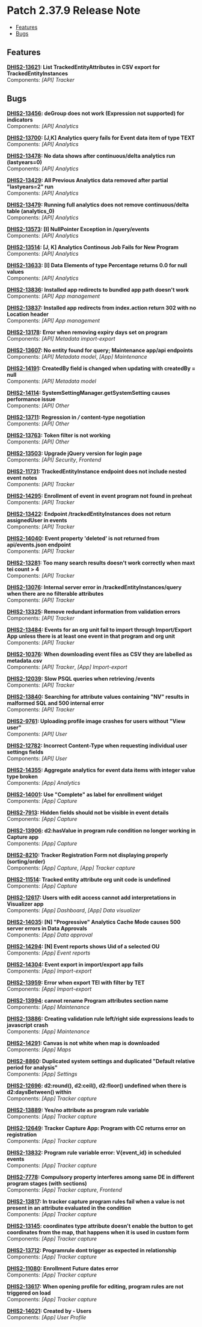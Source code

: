 # Patch 2.37.9 Release Note

- [Features](#features)
- [Bugs](#bugs)

## Features

**[DHIS2-13621](https://dhis2.atlassian.net/browse/DHIS2-13621): List TrackedEntityAttributes in CSV export for TrackedEntityInstances**  
Components: _[API] Tracker_

## Bugs

**[DHIS2-13456](https://dhis2.atlassian.net/browse/DHIS2-13456): deGroup does not work (Expression not supported) for indicators**  
Components: _[API] Analytics_

**[DHIS2-13700](https://dhis2.atlassian.net/browse/DHIS2-13700): [J,K] Analytics query fails for Event data item of type TEXT**  
Components: _[API] Analytics_

**[DHIS2-13478](https://dhis2.atlassian.net/browse/DHIS2-13478): No data shows after continuous/delta analytics run (lastyears=0)**  
Components: _[API] Analytics_

**[DHIS2-13429](https://dhis2.atlassian.net/browse/DHIS2-13429): All Previous Analytics data removed after partial "lastyears=2" run**  
Components: _[API] Analytics_

**[DHIS2-13479](https://dhis2.atlassian.net/browse/DHIS2-13479): Running full analytics does not remove continuous/delta table (analytics_0)**  
Components: _[API] Analytics_

**[DHIS2-13573](https://dhis2.atlassian.net/browse/DHIS2-13573): [I] NullPointer Exception in /query/events**  
Components: _[API] Analytics_

**[DHIS2-13514](https://dhis2.atlassian.net/browse/DHIS2-13514): [J, K] Analytics Continous Job Fails for New Program**  
Components: _[API] Analytics_

**[DHIS2-13633](https://dhis2.atlassian.net/browse/DHIS2-13633): [I] Data Elements of type Percentage returns 0.0 for null values**  
Components: _[API] Analytics_

**[DHIS2-13836](https://dhis2.atlassian.net/browse/DHIS2-13836): Installed app redirects to bundled app path doesn't work**  
Components: _[API] App management_

**[DHIS2-13837](https://dhis2.atlassian.net/browse/DHIS2-13837): Installed app redirects from index.action return 302 with no Location header**  
Components: _[API] App management_

**[DHIS2-13178](https://dhis2.atlassian.net/browse/DHIS2-13178): Error when removing expiry days set on program**  
Components: _[API] Metadata import-export_

**[DHIS2-13607](https://dhis2.atlassian.net/browse/DHIS2-13607): No entity found for query; Maintenance app/api endpoints**  
Components: _[API] Metadata model_, _[App] Maintenance_

**[DHIS2-14191](https://dhis2.atlassian.net/browse/DHIS2-14191): CreatedBy field is changed when updating with createdBy = null**  
Components: _[API] Metadata model_

**[DHIS2-14114](https://dhis2.atlassian.net/browse/DHIS2-14114): SystemSettingManager.getSystemSetting causes performance issue**  
Components: _[API] Other_

**[DHIS2-13711](https://dhis2.atlassian.net/browse/DHIS2-13711): Regression in */* content-type negotiation**  
Components: _[API] Other_

**[DHIS2-13763](https://dhis2.atlassian.net/browse/DHIS2-13763): Token filter is not working**  
Components: _[API] Other_

**[DHIS2-13503](https://dhis2.atlassian.net/browse/DHIS2-13503): Upgrade jQuery version for login page**  
Components: _[API] Security_, _Frontend_

**[DHIS2-11731](https://dhis2.atlassian.net/browse/DHIS2-11731): TrackedEntityInstance endpoint does not include nested event notes**  
Components: _[API] Tracker_

**[DHIS2-14295](https://dhis2.atlassian.net/browse/DHIS2-14295): Enrollment of event in event program not found in preheat**  
Components: _[API] Tracker_

**[DHIS2-13422](https://dhis2.atlassian.net/browse/DHIS2-13422): Endpoint /trackedEntityInstances does not return assignedUser in events**  
Components: _[API] Tracker_

**[DHIS2-14040](https://dhis2.atlassian.net/browse/DHIS2-14040): Event property 'deleted' is not returned from api/events.json endpoint**  
Components: _[API] Tracker_

**[DHIS2-13281](https://dhis2.atlassian.net/browse/DHIS2-13281): Too many search results doesn't work correctly when maxt tei count > 4**  
Components: _[API] Tracker_

**[DHIS2-13076](https://dhis2.atlassian.net/browse/DHIS2-13076): Internal server error in /trackedEntityInstances/query when there are no filterable attributes**  
Components: _[API] Tracker_

**[DHIS2-13325](https://dhis2.atlassian.net/browse/DHIS2-13325): Remove redundant information from validation errors**  
Components: _[API] Tracker_

**[DHIS2-13484](https://dhis2.atlassian.net/browse/DHIS2-13484): Events for an org unit fail to import through Import/Export App unless there is at least one event in that program and org unit**  
Components: _[API] Tracker_

**[DHIS2-10376](https://dhis2.atlassian.net/browse/DHIS2-10376): When downloading event files as CSV they are labelled as metadata.csv**  
Components: _[API] Tracker_, _[App] Import-export_

**[DHIS2-12039](https://dhis2.atlassian.net/browse/DHIS2-12039): Slow PSQL queries when retrieving /events**  
Components: _[API] Tracker_

**[DHIS2-13840](https://dhis2.atlassian.net/browse/DHIS2-13840): Searching for attribute values containing "NV" results in malformed SQL and 500 internal error**  
Components: _[API] Tracker_

**[DHIS2-9761](https://dhis2.atlassian.net/browse/DHIS2-9761): Uploading profile image crashes for users without "View user"**  
Components: _[API] User_

**[DHIS2-12782](https://dhis2.atlassian.net/browse/DHIS2-12782): Incorrect Content-Type when requesting individual user settings fields**  
Components: _[API] User_

**[DHIS2-14355](https://dhis2.atlassian.net/browse/DHIS2-14355): Aggregate analytics for event data items with integer value type broken**  
Components: _[App] Analytics_

**[DHIS2-14001](https://dhis2.atlassian.net/browse/DHIS2-14001): Use "Complete" as label for enrollment widget**  
Components: _[App] Capture_

**[DHIS2-7913](https://dhis2.atlassian.net/browse/DHIS2-7913): Hidden fields should not be visible in event details**  
Components: _[App] Capture_

**[DHIS2-13906](https://dhis2.atlassian.net/browse/DHIS2-13906): d2:hasValue in program rule condition no longer working in Capture app**  
Components: _[App] Capture_

**[DHIS2-8210](https://dhis2.atlassian.net/browse/DHIS2-8210): Tracker Registration Form not displaying properly (sorting/order)**  
Components: _[App] Capture_, _[App] Tracker capture_

**[DHIS2-11514](https://dhis2.atlassian.net/browse/DHIS2-11514): Tracked entity attribute org unit code is undefined**  
Components: _[App] Capture_

**[DHIS2-12617](https://dhis2.atlassian.net/browse/DHIS2-12617): Users with edit access cannot add interpretations in Visualizer app**  
Components: _[App] Dashboard_, _[App] Data visualizer_

**[DHIS2-14035](https://dhis2.atlassian.net/browse/DHIS2-14035): [N] "Progressive" Analytics Cache Mode causes 500 server errors in Data Approvals**  
Components: _[App] Data approval_

**[DHIS2-14294](https://dhis2.atlassian.net/browse/DHIS2-14294): [N] Event reports shows Uid of a selected OU**  
Components: _[App] Event reports_

**[DHIS2-14304](https://dhis2.atlassian.net/browse/DHIS2-14304): Event export in import/export app fails**  
Components: _[App] Import-export_

**[DHIS2-13959](https://dhis2.atlassian.net/browse/DHIS2-13959): Error when export TEI with filter by TET**  
Components: _[App] Import-export_

**[DHIS2-13994](https://dhis2.atlassian.net/browse/DHIS2-13994): cannot rename Program attributes section name**  
Components: _[App] Maintenance_

**[DHIS2-13886](https://dhis2.atlassian.net/browse/DHIS2-13886): Creating validation rule left/right side expressions leads to javascript crash**  
Components: _[App] Maintenance_

**[DHIS2-14291](https://dhis2.atlassian.net/browse/DHIS2-14291): Canvas is not white when map is downloaded**  
Components: _[App] Maps_

**[DHIS2-8860](https://dhis2.atlassian.net/browse/DHIS2-8860): Duplicated system settings and duplicated "Default relative period for analysis"**  
Components: _[App] Settings_

**[DHIS2-12696](https://dhis2.atlassian.net/browse/DHIS2-12696): d2:round(), d2:ceil(), d2:floor() undefined when there is d2:daysBetween() within**  
Components: _[App] Tracker capture_

**[DHIS2-13889](https://dhis2.atlassian.net/browse/DHIS2-13889): Yes/no attribute as program rule variable**  
Components: _[App] Tracker capture_

**[DHIS2-12649](https://dhis2.atlassian.net/browse/DHIS2-12649): Tracker Capture App: Program with CC returns error on registration**  
Components: _[App] Tracker capture_

**[DHIS2-13832](https://dhis2.atlassian.net/browse/DHIS2-13832): Program rule variable error: V{event_id} in scheduled events**  
Components: _[App] Tracker capture_

**[DHIS2-7778](https://dhis2.atlassian.net/browse/DHIS2-7778): Compulsory property interferes among same DE in different program stages (with sections)**  
Components: _[App] Tracker capture_, _Frontend_

**[DHIS2-13817](https://dhis2.atlassian.net/browse/DHIS2-13817): In tracker capture program rules fail when a value is not present in an attribute evaluated in the condition**  
Components: _[App] Tracker capture_

**[DHIS2-13145](https://dhis2.atlassian.net/browse/DHIS2-13145): coordinates type attribute doesn't enable the button to get coordinates from the map, that happens when it is used in custom form**  
Components: _[App] Tracker capture_

**[DHIS2-13712](https://dhis2.atlassian.net/browse/DHIS2-13712): Programrule dont trigger as expected in relationship**  
Components: _[App] Tracker capture_

**[DHIS2-11080](https://dhis2.atlassian.net/browse/DHIS2-11080): Enrollment Future dates error**  
Components: _[App] Tracker capture_

**[DHIS2-13617](https://dhis2.atlassian.net/browse/DHIS2-13617): When opening profile for editing, program rules are not triggered on load**  
Components: _[App] Tracker capture_

**[DHIS2-14021](https://dhis2.atlassian.net/browse/DHIS2-14021): Created by - Users**  
Components: _[App] User Profile_

